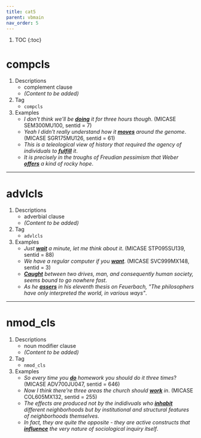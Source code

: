 ```yaml
---
title: cat5
parent: vbmain
nav_order: 5
---
```

1. TOC
{:toc}

# compcls

1. Descriptions
    - complement clause
    - *(Content to be added)*
2. Tag
    - `compcls`
3. Examples
    - *I don't think we'll be <ins>**doing**</ins> it for three hours though*. (MICASE SEM300MU100, sentid = 7)
    - *Yeah I didn't really understand how it <ins>**moves**</ins> around the genome*. (MICASE SGR175MU126, sentid = 61)
    - *This is a teleological view of history that required the agency of individuals to <ins>**fulfill**</ins> it*.
    - *It is precisely in the troughs of Freudian pessimism that Weber <ins>**offers**</ins> a kind of rocky hope*.

---

# advlcls

1. Descriptions
    - adverbial clause
    - *(Content to be added)*
2. Tag
    - `advlcls`
3. Examples
    - *Just <ins>**wait**</ins> a minute, let me think about it*. (MICASE STP095SU139, sentid = 88)
    - *We have a regular computer if you <ins>**want**</ins>*. (MICASE SVC999MX148, sentid = 3)
    - *<ins>**Caught**</ins> between two drives, man, and consequently human society, seems bound to go nowhere fast*.
    - *As he <ins>**assers**</ins> in his eleventh thesis on Feuerbach, "The philosophers have only interpreted the world, in various ways"*.

---

# nmod_cls

1. Descriptions
    - noun modifier clause
    - *(Content to be added)*
2. Tag
    - `nmod_cls`
3. Examples
    - *So every time you <ins>**do**</ins> homework you should do it three times*? (MICASE ADV700JU047, sentid = 646)
    - *Now I think there're three areas the church should <ins>**work**</ins> in*. (MICASE COL605MX132, sentid = 255)
    - *The effects are produced not by the indidivuals who <ins>**inhabit**</ins> different neighborhoods but by institutional and structural features of neighborhoods themselves*.
    - *In fact, they are quite the opposite - they are active constructs that <ins>**influence**</ins> the very nature of sociological inquiry itself*.

